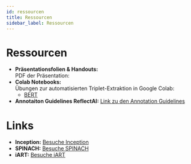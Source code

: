 ```yaml
---
id: ressourcen
title: Ressourcen
sidebar_label: Ressourcen
---
```


# Ressourcen

- **Präsentationsfolien & Handouts:**  
  PDF der Präsentation: 
- **Colab Notebooks:**  
  Übungen zur automatisierten Triplet-Extraktion in Google Colab:   
  - [BERT](https://colab.research.google.com/github/TIBHannover/ReflectAI-DHd2025/blob/main/notebooks/bert.ipynb)
- **Annotaiton Guidelines ReflectAI:**
  [Link zu den Annotation Guidelines](https://guideline.open-develop.org)

# Links

- **Inception:** [Besuche Inception](https://dhd24.open-develop.org/)
- **SPINACH:** [Besuche SPINACH](https://spinach.genie.stanford.edu/)
- **iART:** [Besuche iART](https://www.iart.vision)